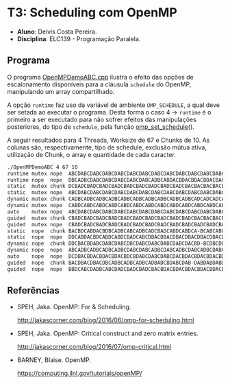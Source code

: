 # T3: Scheduling com OpenMP

-   **Aluno**: Deivis Costa Pereira.
-   **Disciplina**: ELC139 - Programação Paralela.

## Programa

O programa [OpenMPDemoABC.cpp](https://github.com/elc139/t3-oscaruno/blob/master/OpenMPDemoABC.cpp) ilustra o efeito das opções de escalonamento disponíveis para a cláusula `schedule` do OpenMP, manipulando um array compartilhado.

A opção `runtime` faz uso da variável de ambiente `OMP_SCHEDULE`, a qual deve ser setada ao executar o programa. Desta forma o caso 4 -> `runtime` é o primeiro a ser executado para não sofrer efeitos das manipulações posteriores, do tipo de `schedule`, pela função [omp_set_schedule()](https://computing.llnl.gov/tutorials/openMP/#OMP_SET_SCHEDULE).

A seguir resultados para 4 Threads, Worksize de 67 e Chunks de 10. As colunas são, respectivamente, tipo de schedule, exclusão mútua ativa, utilização de Chunk, o array e quantidade de cada caracter.

``` bash
./OpenMPDemoABC 4 67 10
runtime mutex nope  ABCDABCDABCDABCDABCDABCDABCDABCDABCDABCDABCDABCDABCDABCDABCDABCDABC A=17 B=17 C=17 D=16 
runtime nope  nope  DBCADBCDABCDABCDABCDABCDABCADBCABDACBDACBDACBDACBACDBACDBACDBACD--- A=16 B=16 C=16 D=16 
static  mutex chunk DCBADCBADCBADCBADCBADCBADCBADCBADCBADCBACBACBACBACBACBACBACBABABABA A=20 B=20 C=17 D=10 
static  mutex nope  ABCDABCDABCDABCDABCDABCDABCDABCDABCDABCDABCDABCDABCDABCDABCDABCDABC A=17 B=17 C=17 D=16 
dynamic mutex chunk CADBCADBCADBCADBCADBCADBCADBCADBCADBCADBCADCADCADCADCADCADCADCACACA A=20 B=10 C=20 D=17 
dynamic mutex nope  CABDCABDCABDCABDCABDCABDCABDCABDCABDCABDCABDCABDCABDCABDCABDCABDCAB A=17 B=17 C=17 D=16 
auto    mutex nope  ABCDABCDABCDABCDABCDABCDABCDABCDABCDABCDABCDABCDABCDABCDABCDABCDABC A=17 B=17 C=17 D=16 
guided  mutex chunk CBADCBADCBADCBADCBADCBADCBADCBADCBADCBADCBACBACBACBACBACBACBACBCBCB A=17 B=20 C=20 D=10 
guided  mutex nope  CBADCBADCBADCBADCBADCBADCBADCBADCBADCBADCBADCBADCBADCBADCBADCBADCBA A=17 B=17 C=17 D=16 
static  nope  chunk BACBDCABDACBDBCADBCABCADBCADCBADCABDCABDCA-BCABCABCABCABCABA-BABAB- A=19 B=20 C=16 D=9 
static  nope  nope  DDCABDACBDCABDCABDCBADCABCDBACDBACDBACDBACDBACDBACDBACDBACDBAC-BA-- A=16 B=16 C=16 D=16 
dynamic nope  chunk DDCBACBDABCDABCDABCDBCDABCDABCDABCDABCDACBD-BCDBCDBCDBCDBCDBC-BCBC- A=9 B=19 C=19 D=17 
dynamic nope  nope  ABCADBCADBCADBCADBCDABCDABCADBCDABCADBCDABCADBCDABCADBCDABCDABCD--- A=16 B=16 C=16 D=16 
auto    nope  nope  DCDBACBDACBDACBDACBDCBDABCDABCDABCDACBDACBDACBDACBDACBDABCDABCDA--- A=15 B=16 C=16 D=17 
guided  nope  chunk BACDBACDBACDBCADBCADBCADBCADBADCBDABCDAB-DABDABDABDABDBADBAD-ADADA- A=19 B=17 C=9 D=19 
guided  nope  nope  BBDCABCDADBCABCDADCBADCBADCBACBDACBDACBDACBDACBDACBDACBDACBDACBD--- A=15 B=17 C=16 D=16
```

## Referências

- SPEH, Jaka. OpenMP: For & Scheduling.

    http://jakascorner.com/blog/2016/06/omp-for-scheduling.html

- SPEH, Jaka. OpenMP: Critical construct and zero matrix entries.

    http://jakascorner.com/blog/2016/07/omp-critical.html

- BARNEY, Blaise. OpenMP.

    https://computing.llnl.gov/tutorials/openMP/
